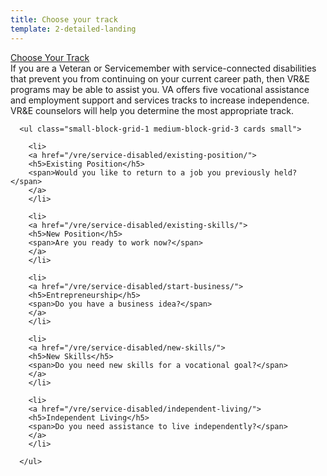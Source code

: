 ```yaml
---
title: Choose your track
template: 2-detailed-landing
---
```


<div class="main" role="main" markdown="0">

<div class="action-bar">
  <div class="row">
    <div class="small-12 columns">
      <a class="usa-button-primary va-button-primary" href="/vre/service-disabled/">Choose Your Track</a>
    </div>
  </div>
</div>

<div class="section one" markdown="0">



<div class="primary" markdown="0">
  <div class="row" markdown="0">
    <div class="small-12 columns" markdown="0">
      <div markdown="0">
      If you are a Veteran or Servicemember with service-connected disabilities that prevent you from continuing on your current career path, then VR&E programs may be able to assist you. VA offers five vocational assistance and employment support and services tracks to increase independence. VR&E counselors will help you determine the most appropriate track.
      </div>
    </div>
  </div>
</div>

<div class="navigation" markdown="0">
  <div class="row" markdown="0">
    <div class="small-12 columns" markdown="0">

      <ul class="small-block-grid-1 medium-block-grid-3 cards small">

        <li>
        <a href="/vre/service-disabled/existing-position/">
        <h5>Existing Position</h5>
        <span>Would you like to return to a job you previously held?</span>
        </a>
        </li>

        <li>
        <a href="/vre/service-disabled/existing-skills/">
        <h5>New Position</h5>
        <span>Are you ready to work now?</span>
        </a>
        </li>

        <li>
        <a href="/vre/service-disabled/start-business/">
        <h5>Entrepreneurship</h5>
        <span>Do you have a business idea?</span>
        </a>
        </li>

        <li>
        <a href="/vre/service-disabled/new-skills/">
        <h5>New Skills</h5>
        <span>Do you need new skills for a vocational goal?</span>
        </a>
        </li>

        <li>
        <a href="/vre/service-disabled/independent-living/">
        <h5>Independent Living</h5>
        <span>Do you need assistance to live independently?</span>
        </a>
        </li>

      </ul>
  </div>
</div>
</div>

</div>
